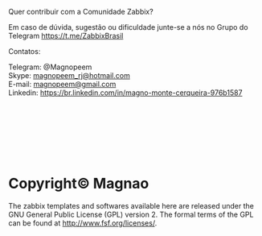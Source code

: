 Quer contribuir com a Comunidade Zabbix? 

Em caso de dúvida, sugestão ou dificuldade junte-se a nós no Grupo do Telegram https://t.me/ZabbixBrasil 

Contatos:

Telegram: @Magnopeem <br /> 
Skype: magnopeem_rj@hotmail.com <br /> 
E-mail: magnopeem@gmail.com <br /> 
Linkedin: https://br.linkedin.com/in/magno-monte-cerqueira-976b1587 <br /> 

<br /> 
<br /> 
<br /> 
<br /> 
<br /> 
<br /> 

# Copyright© Magnao

The zabbix templates and softwares available here are released under the GNU General Public License (GPL) version 2. The formal terms of the GPL can be found at http://www.fsf.org/licenses/.


